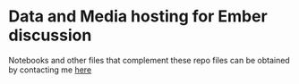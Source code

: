 # Data and Media hosting for Ember discussion

Notebooks and other files that complement these repo files can be obtained by contacting me [here](mailto:masao.ashtine@eng.ox.ac.uk)
